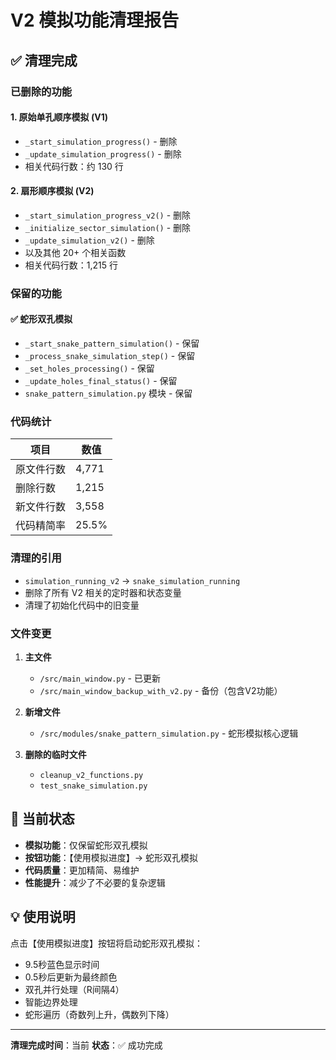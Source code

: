 # V2 模拟功能清理报告

## ✅ 清理完成

### 已删除的功能

#### 1. **原始单孔顺序模拟 (V1)**
- `_start_simulation_progress()` - 删除
- `_update_simulation_progress()` - 删除
- 相关代码行数：约 130 行

#### 2. **扇形顺序模拟 (V2)**
- `_start_simulation_progress_v2()` - 删除
- `_initialize_sector_simulation()` - 删除
- `_update_simulation_v2()` - 删除
- 以及其他 20+ 个相关函数
- 相关代码行数：1,215 行

### 保留的功能

#### ✅ **蛇形双孔模拟**
- `_start_snake_pattern_simulation()` - 保留
- `_process_snake_simulation_step()` - 保留
- `_set_holes_processing()` - 保留
- `_update_holes_final_status()` - 保留
- `snake_pattern_simulation.py` 模块 - 保留

### 代码统计

| 项目 | 数值 |
|------|------|
| 原文件行数 | 4,771 |
| 删除行数 | 1,215 |
| 新文件行数 | 3,558 |
| 代码精简率 | 25.5% |

### 清理的引用

- `simulation_running_v2` → `snake_simulation_running`
- 删除了所有 V2 相关的定时器和状态变量
- 清理了初始化代码中的旧变量

### 文件变更

1. **主文件**
   - `/src/main_window.py` - 已更新
   - `/src/main_window_backup_with_v2.py` - 备份（包含V2功能）

2. **新增文件**
   - `/src/modules/snake_pattern_simulation.py` - 蛇形模拟核心逻辑

3. **删除的临时文件**
   - `cleanup_v2_functions.py`
   - `test_snake_simulation.py`

## 🎯 当前状态

- **模拟功能**：仅保留蛇形双孔模拟
- **按钮功能**：【使用模拟进度】→ 蛇形双孔模拟
- **代码质量**：更加精简、易维护
- **性能提升**：减少了不必要的复杂逻辑

## 💡 使用说明

点击【使用模拟进度】按钮将启动蛇形双孔模拟：
- 9.5秒蓝色显示时间
- 0.5秒后更新为最终颜色
- 双孔并行处理（R间隔4）
- 智能边界处理
- 蛇形遍历（奇数列上升，偶数列下降）

---

**清理完成时间**：当前
**状态**：✅ 成功完成